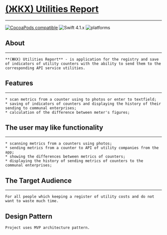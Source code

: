 # **[(ЖКХ) Utilities Report](https://github.com/devVadimAlbul/UtilitiesReport)**
***

[![CocoaPods compatible](https://img.shields.io/cocoapods/v/ReactiveCocoa.svg?style=for-the-badge)](#cocoapods) ![Swift 4.1.x](https://img.shields.io/badge/Swift-4.1.x-orange.svg?colorB=green&style=for-the-badge) ![platforms](https://img.shields.io/badge/platforms-iOS-lightgrey.svg?colorB=green&style=for-the-badge)

## About
***
 	**(ЖКХ) Utilities Report** - is application for the registry and save of indicators of utility counters with the ability to send them to the corresponding API service utilities.

## Features
 ***
	* scan metrics from a counter using to photos or enter to textfield;
	* saving of indicators of counters and displaying the history of their sending to communal enterprises;
	* calculation of the difference between meter's figures;

## The user may like functionality
*** 
	* scanning metrics from a counters using photos;
	* sending metrics from a counter to API of utility companies from the app;
	* showing the differences between metrics of counters;
	* displaying the history of sending metrics of counters to the communal enterprises;


## The Target Audience
***
	For all people which keeping a register of utility costs and do not want to waste much time.

## Design Pattern
	Project uses MVP architecture pattern.
